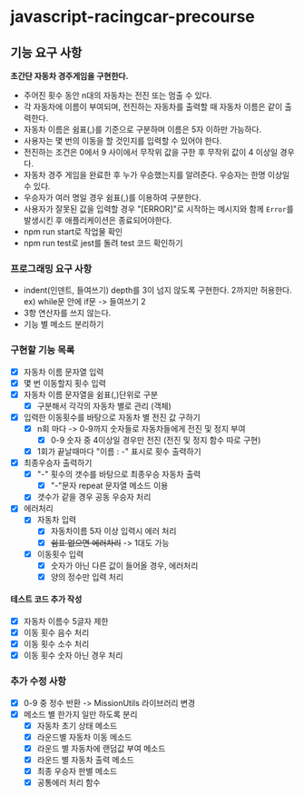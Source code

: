 # javascript-racingcar-precourse

## 기능 요구 사항

**초간단 자동차 경주게임을 구현한다.**

- 주어진 횟수 동안 n대의 자동차는 전진 또는 멈출 수 있다.
- 각 자동차에 이름이 부여되며, 전진하는 자동차를 출력할 때 자동차 이름은 같이 출력한다.
- 자동차 이름은 쉼표(,)를 기준으로 구분하며 이름은 5자 이하만 가능하다.
- 사용자는 몇 번의 이동을 할 것인지를 입력할 수 있어야 한다.
- 전진하는 조건은 0에서 9 사이에서 무작위 값을 구한 후 무작위 값이 4 이상일 경우다.
- 자동차 경주 게임을 완료한 후 누가 우승했는지를 알려준다. 우승자는 한명 이상일 수 있다.
- 우승자가 여러 명일 경우 쉼표(,)를 이용하여 구분한다.
- 사용자가 잘못된 값을 입력할 경우 "[ERROR]"로 시작하는 메시지와 함께 `Error`를 발생시킨 후 애플리케이션은 종료되어야한다.
- npm run start로 작업물 확인
- npm run test로 jest를 돌려 test 코드 확인하기

### 프로그래밍 요구 사항

- indent(인덴트, 들여쓰기) depth를 3이 넘지 않도록 구현한다. 2까지만 허용한다.
  ex) while문 안에 if문 -> 들여쓰기 2
- 3항 연산자를 쓰지 않는다.
- 기능 별 메소드 분리하기

### 구현할 기능 목록

- [x] 자동차 이름 문자열 입력
- [x] 몇 번 이동할지 횟수 입력
- [x] 자동차 이름 문자열을 쉼표(,)단위로 구분
  - [x] 구분해서 각각의 자동차 별로 관리 (객체)
- [x] 입력한 이동횟수를 바탕으로 자동차 별 전진 값 구하기
  - [x] n회 마다 -> 0-9까지 숫자들로 자동차들에게 전진 및 정지 부여
    - [x] 0-9 숫자 중 4이상일 경우만 전진 (전진 및 정지 함수 따로 구현)
  - [x] 1회가 끝날때마다 "이름 : -" 표시로 횟수 출력하기
- [x] 최종우승자 출력하기
  - [x] "-" 횟수의 갯수를 바탕으로 최종우승 자동차 출력
    - [x] "-"문자 repeat 문자열 메소드 이용
  - [x] 갯수가 같을 경우 공동 우승자 처리
- [x] 에러처리
  - [x] 자동차 입력
    - [x] 자동차이름 5자 이상 입력시 에러 처리
    - [x] <del>쉼표 없으면 에러차리</del> -> 1대도 가능
  - [x] 이동횟수 입력
    - [x] 숫자가 아닌 다른 값이 들어올 경우, 에러처리
    - [x] 양의 정수만 입력 처리

#### 테스트 코드 추가 작성

- [x] 자동차 이름수 5글자 제한
- [x] 이동 횟수 음수 처리
- [x] 이동 횟수 소수 처리
- [x] 이동 횟수 숫자 아닌 경우 처리

### 추가 수정 사항

- [x] 0-9 중 정수 반환 -> MissionUtils 라이브러리 변경
- [x] 메소드 별 한가지 일만 하도록 분리
  - [x] 자동차 초기 상태 메소드
  - [x] 라운드별 자동차 이동 메소드
  - [x] 라운드 별 자동차에 랜덤값 부여 메소드
  - [x] 라운드 별 자동차 출력 메소드
  - [x] 최종 우승자 판별 메소드
  - [x] 공통에러 처리 함수
